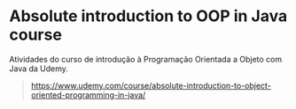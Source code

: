 # Absolute introduction to OOP in Java course

Atividades do curso de introdução à Programação Orientada a Objeto com Java da Udemy.
> https://www.udemy.com/course/absolute-introduction-to-object-oriented-programming-in-java/
